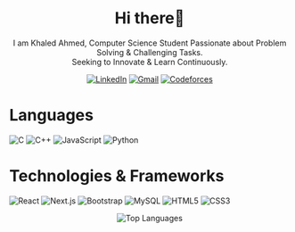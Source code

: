 <h1 align="center">Hi there👋</h1>
<p align="center">I am Khaled Ahmed, Computer Science Student Passionate about Problem Solving & Challenging Tasks. <br> Seeking to Innovate & Learn Continuously.</p>
<p align="center">
  <a href="https://linkedin.com/in/khaledahmad01"><img src="https://img.shields.io/badge/LinkedIn-%230077B5.svg?logo=linkedin&logoColor=white" alt="LinkedIn"></a>
  <a href="mailto:ka44203011@gmail.com"><img src="https://img.shields.io/badge/Gmail-%23D14836.svg?logo=gmail&logoColor=white" alt="Gmail"></a>
  <a href="https://codeforces.com/profile/KhaledElgendy"><img src="https://img.shields.io/badge/Codeforces-%23239120.svg?logo=Codeforces&logoColor=white" alt="Codeforces"></a>
</p>

# Languages
![C](https://img.shields.io/badge/c-%2300599C.svg?style=for-the-badge&logo=c&logoColor=white) ![C++](https://img.shields.io/badge/c++-%2300599C.svg?style=for-the-badge&logo=c%2B%2B&logoColor=white) ![JavaScript](https://img.shields.io/badge/javascript-%23323330.svg?style=for-the-badge&logo=javascript&logoColor=%23F7DF1E) ![Python](https://img.shields.io/badge/python-3670A0?style=for-the-badge&logo=python&logoColor=ffdd54)

# Technologies & Frameworks
![React](https://img.shields.io/badge/react-%2320232a.svg?style=for-the-badge&logo=react&logoColor=%2361DAFB) ![Next.js](https://img.shields.io/badge/next.js-%23000000.svg?style=for-the-badge&logo=nextdotjs&logoColor=white) ![Bootstrap](https://img.shields.io/badge/bootstrap-%23563D7C.svg?style=for-the-badge&logo=bootstrap&logoColor=white) ![MySQL](https://img.shields.io/badge/mysql-%2300000f.svg?style=for-the-badge&logo=mysql&logoColor=white) ![HTML5](https://img.shields.io/badge/HTML5-%23E34F26.svg?style=for-the-badge&logo=html5&logoColor=white) ![CSS3](https://img.shields.io/badge/CSS3-%231572B6.svg?style=for-the-badge&logo=css3&logoColor=white)

<p align="center">
  <img src="https://github-readme-stats.vercel.app/api/top-langs/?username=khaledahmad1&theme=dark&hide_border=false&include_all_commits=false&count_private=false&layout=compact" alt="Top Languages" />
</p>
